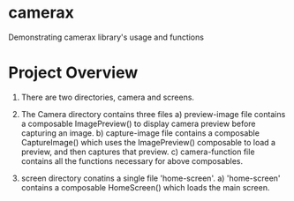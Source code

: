 # camerax
Demonstrating camerax library's usage and functions

# Project Overview

1) There are two directories, camera and screens.

2) The Camera directory contains three files
  a) preview-image file contains a composable ImagePreview() to display camera preview before capturing an image.
  b) capture-image file contains a composable CaptureImage() which uses the ImagePreview() composable to load a preview, and then captures that preview.
  c) camera-function file contains all the functions necessary for above composables.
  
3) screen directory conatins a single file 'home-screen'.
  a) 'home-screen' contains a composable HomeScreen() which loads the main screen.
